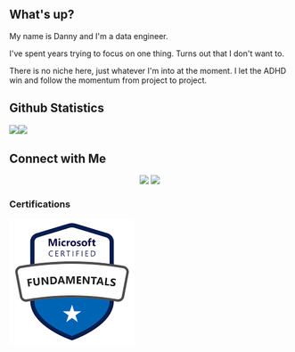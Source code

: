 ## What's up? 

My name is Danny and I'm a data engineer.

I've spent years trying to focus on one thing. Turns out that I don't want to. 

There is no niche here, just whatever I'm into at the moment. I let the ADHD win and follow the momentum from project to project.  

## Github Statistics

<img src="https://github-readme-stats.vercel.app/api?username=dannyvilchez&theme=dracula" width="60%" /><img src="https://github-readme-stats.vercel.app/api/top-langs/?username=dannyvilchez&theme=dracula" width="30%" />
<br>

## Connect with Me

<p align="center">
<a href="https://linkedin.com/in/vilchezdanny"><img src="https://img.shields.io/badge/LinkedIn-blue"/></a>
<a href="https://x.com/_dannyvilchez"><img src="https://img.shields.io/badge/%E2%80%8E-black?logo=X&logoColor=white" /></a>
</p>


### Certifications

![az900](az900.png)



<!--
<a href="https://www.dannyvilchez.com"><img src="https://img.shields.io/badge/dannyvilchez?style=flat&logo=Google-Chrome&logoColor=white"/></a>
ADD Blog

<a href="mailto:hello@dannyvilchez.com"><img src="https://img.shields.io/badge/?style=flat&logo=Gmail&logoColor=white"/></a>
--> 
